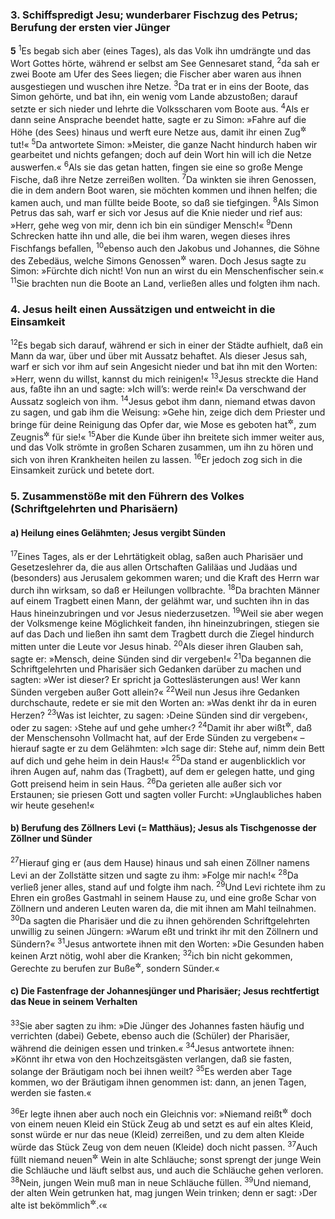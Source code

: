 ### 3. Schiffspredigt Jesu; wunderbarer Fischzug des Petrus; Berufung der ersten vier Jünger

__5__
<sup>1</sup>Es begab sich aber (eines Tages), als das Volk ihn umdrängte und das Wort Gottes hörte, während er selbst am See Gennesaret stand,
<sup>2</sup>da sah er zwei Boote am Ufer des Sees liegen; die Fischer aber waren aus ihnen ausgestiegen und wuschen ihre Netze.
<sup>3</sup>Da trat er in eins der Boote, das Simon gehörte, und bat ihn, ein wenig vom Lande abzustoßen; darauf setzte er sich nieder und lehrte die Volksscharen vom Boote aus.
<sup>4</sup>Als er dann seine Ansprache beendet hatte, sagte er zu Simon: »Fahre auf die Höhe (des Sees) hinaus und werft eure Netze aus, damit ihr einen Zug<sup title="= Fang">&#x2732;</sup> tut!«
<sup>5</sup>Da antwortete Simon: »Meister, die ganze Nacht hindurch haben wir gearbeitet und nichts gefangen; doch auf dein Wort hin will ich die Netze auswerfen.«
<sup>6</sup>Als sie das getan hatten, fingen sie eine so große Menge Fische, daß ihre Netze zerreißen wollten.
<sup>7</sup>Da winkten sie ihren Genossen, die in dem andern Boot waren, sie möchten kommen und ihnen helfen; die kamen auch, und man füllte beide Boote, so daß sie tiefgingen.
<sup>8</sup>Als Simon Petrus das sah, warf er sich vor Jesus auf die Knie nieder und rief aus: »Herr, gehe weg von mir, denn ich bin ein sündiger Mensch!«
<sup>9</sup>Denn Schrecken hatte ihn und alle, die bei ihm waren, wegen dieses ihres Fischfangs befallen,
<sup>10</sup>ebenso auch den Jakobus und Johannes, die Söhne des Zebedäus, welche Simons Genossen<sup title="oder: Teilhaber">&#x2732;</sup> waren. Doch Jesus sagte zu Simon: »Fürchte dich nicht! Von nun an wirst du ein Menschenfischer sein.«
<sup>11</sup>Sie brachten nun die Boote an Land, verließen alles und folgten ihm nach.

### 4. Jesus heilt einen Aussätzigen und entweicht in die Einsamkeit

<sup>12</sup>Es begab sich darauf, während er sich in einer der Städte aufhielt, daß ein Mann da war, über und über mit Aussatz behaftet. Als dieser Jesus sah, warf er sich vor ihm auf sein Angesicht nieder und bat ihn mit den Worten: »Herr, wenn du willst, kannst du mich reinigen!«
<sup>13</sup>Jesus streckte die Hand aus, faßte ihn an und sagte: »Ich will’s: werde rein!« Da verschwand der Aussatz sogleich von ihm.
<sup>14</sup>Jesus gebot ihm dann, niemand etwas davon zu sagen, und gab ihm die Weisung: »Gehe hin, zeige dich dem Priester und bringe für deine Reinigung das Opfer dar, wie Mose es geboten hat<sup title="3.Mose 13,49; 14,10">&#x2732;</sup>, zum Zeugnis<sup title="= Erweis">&#x2732;</sup> für sie!«
<sup>15</sup>Aber die Kunde über ihn breitete sich immer weiter aus, und das Volk strömte in großen Scharen zusammen, um ihn zu hören und sich von ihren Krankheiten heilen zu lassen.
<sup>16</sup>Er jedoch zog sich in die Einsamkeit zurück und betete dort.

### 5. Zusammenstöße mit den Führern des Volkes (Schriftgelehrten und Pharisäern)

#### a) Heilung eines Gelähmten; Jesus vergibt Sünden

<sup>17</sup>Eines Tages, als er der Lehrtätigkeit oblag, saßen auch Pharisäer und Gesetzeslehrer da, die aus allen Ortschaften Galiläas und Judäas und (besonders) aus Jerusalem gekommen waren; und die Kraft des Herrn war durch ihn wirksam, so daß er Heilungen vollbrachte.
<sup>18</sup>Da brachten Männer auf einem Tragbett einen Mann, der gelähmt war, und suchten ihn in das Haus hineinzubringen und vor Jesus niederzusetzen.
<sup>19</sup>Weil sie aber wegen der Volksmenge keine Möglichkeit fanden, ihn hineinzubringen, stiegen sie auf das Dach und ließen ihn samt dem Tragbett durch die Ziegel hindurch mitten unter die Leute vor Jesus hinab.
<sup>20</sup>Als dieser ihren Glauben sah, sagte er: »Mensch, deine Sünden sind dir vergeben!«
<sup>21</sup>Da begannen die Schriftgelehrten und Pharisäer sich Gedanken darüber zu machen und sagten: »Wer ist dieser? Er spricht ja Gotteslästerungen aus! Wer kann Sünden vergeben außer Gott allein?«
<sup>22</sup>Weil nun Jesus ihre Gedanken durchschaute, redete er sie mit den Worten an: »Was denkt ihr da in euren Herzen?
<sup>23</sup>Was ist leichter, zu sagen: ›Deine Sünden sind dir vergeben‹, oder zu sagen: ›Stehe auf und gehe umher‹?
<sup>24</sup>Damit ihr aber wißt<sup title="oder: erkennt">&#x2732;</sup>, daß der Menschensohn Vollmacht hat, auf der Erde Sünden zu vergeben« – hierauf sagte er zu dem Gelähmten: »Ich sage dir: Stehe auf, nimm dein Bett auf dich und gehe heim in dein Haus!«
<sup>25</sup>Da stand er augenblicklich vor ihren Augen auf, nahm das (Tragbett), auf dem er gelegen hatte, und ging Gott preisend heim in sein Haus.
<sup>26</sup>Da gerieten alle außer sich vor Erstaunen; sie priesen Gott und sagten voller Furcht: »Unglaubliches haben wir heute gesehen!«

#### b) Berufung des Zöllners Levi (= Matthäus); Jesus als Tischgenosse der Zöllner und Sünder

<sup>27</sup>Hierauf ging er (aus dem Hause) hinaus und sah einen Zöllner namens Levi an der Zollstätte sitzen und sagte zu ihm: »Folge mir nach!«
<sup>28</sup>Da verließ jener alles, stand auf und folgte ihm nach.
<sup>29</sup>Und Levi richtete ihm zu Ehren ein großes Gastmahl in seinem Hause zu, und eine große Schar von Zöllnern und anderen Leuten waren da, die mit ihnen am Mahl teilnahmen.
<sup>30</sup>Da sagten die Pharisäer und die zu ihnen gehörenden Schriftgelehrten unwillig zu seinen Jüngern: »Warum eßt und trinkt ihr mit den Zöllnern und Sündern?«
<sup>31</sup>Jesus antwortete ihnen mit den Worten: »Die Gesunden haben keinen Arzt nötig, wohl aber die Kranken;
<sup>32</sup>ich bin nicht gekommen, Gerechte zu berufen zur Buße<sup title="oder: Bekehrung; vgl. Mt 3,2">&#x2732;</sup>, sondern Sünder.«

#### c) Die Fastenfrage der Johannesjünger und Pharisäer; Jesus rechtfertigt das Neue in seinem Verhalten

<sup>33</sup>Sie aber sagten zu ihm: »Die Jünger des Johannes fasten häufig und verrichten (dabei) Gebete, ebenso auch die (Schüler) der Pharisäer, während die deinigen essen und trinken.«
<sup>34</sup>Jesus antwortete ihnen: »Könnt ihr etwa von den Hochzeitsgästen verlangen, daß sie fasten, solange der Bräutigam noch bei ihnen weilt?
<sup>35</sup>Es werden aber Tage kommen, wo der Bräutigam ihnen genommen ist: dann, an jenen Tagen, werden sie fasten.«

<sup>36</sup>Er legte ihnen aber auch noch ein Gleichnis vor: »Niemand reißt<sup title="oder: schneidet">&#x2732;</sup> doch von einem neuen Kleid ein Stück Zeug ab und setzt es auf ein altes Kleid, sonst würde er nur das neue (Kleid) zerreißen, und zu dem alten Kleide würde das Stück Zeug von dem neuen (Kleide) doch nicht passen.
<sup>37</sup>Auch füllt niemand neuen<sup title="= jungen">&#x2732;</sup> Wein in alte Schläuche; sonst sprengt der junge Wein die Schläuche und läuft selbst aus, und auch die Schläuche gehen verloren.
<sup>38</sup>Nein, jungen Wein muß man in neue Schläuche füllen.
<sup>39</sup>Und niemand, der alten Wein getrunken hat, mag jungen Wein trinken; denn er sagt: ›Der alte ist bekömmlich<sup title="oder: schmeckt gut">&#x2732;</sup>.‹«